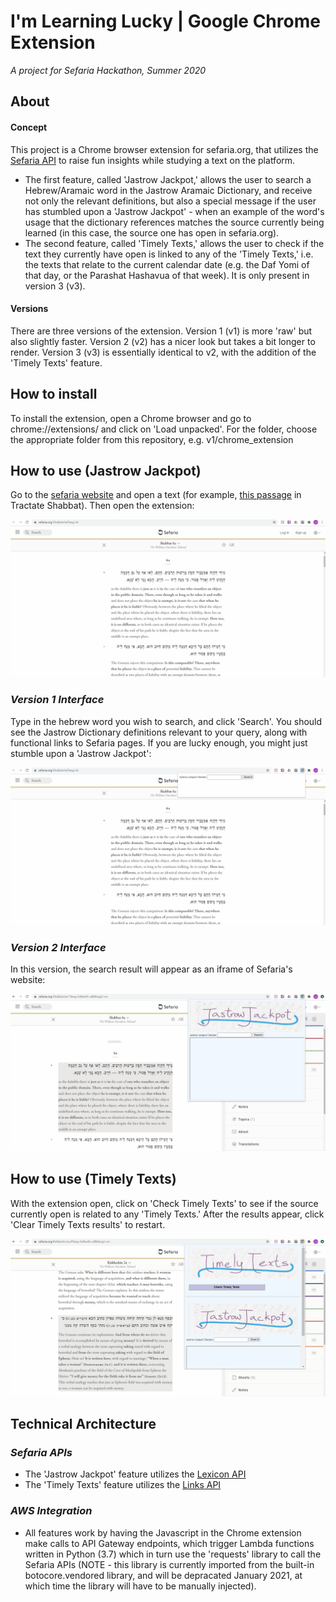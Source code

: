 # **I'm Learning Lucky** | Google Chrome Extension
*A project for Sefaria Hackathon, Summer 2020*

## About
#### **Concept**
This project is a Chrome browser extension for sefaria.org, that utilizes the [Sefaria API](https://github.com/Sefaria/Sefaria-Project/wiki/API-Documentation#sefaria-apis) to raise fun insights while studying a text on the platform.
- The first feature, called 'Jastrow Jackpot,' allows the user to search a Hebrew/Aramaic word in the Jastrow Aramaic Dictionary, and receive not only the relevant definitions, but also a special message if the user has stumbled upon a 'Jastrow Jackpot' - when an example of the word's usage that the dictionary references matches the source currently being learned (in this case, the source one has open in sefaria.org). 
- The second feature, called 'Timely Texts,' allows the user to check if the text they currently have open is linked to any of the 'Timely Texts,' i.e. the texts that relate to the current calendar date (e.g. the Daf Yomi of that day, or the Parashat Hashavua of that week). It is only present in version 3 (v3). 

#### **Versions**
There are three versions of the extension. Version 1 (v1) is more 'raw' but also slightly faster. Version 2 (v2) has a nicer look but takes a bit longer to render. Version 3 (v3) is essentially identical to v2, with the addition of the 'Timely Texts' feature.

## How to install
To install the extension, open a Chrome browser and go to chrome://extensions/ and click on 'Load unpacked'. For the folder, choose the appropriate folder from this repository, e.g. v1/chrome_extension

## How to use (Jastrow Jackpot)
Go to the [sefaria website](https://www.sefaria.org/texts) and open a text (for example, [this passage](https://www.sefaria.org/Shabbat.6a?lang=bi) in Tractate Shabbat). Then open the extension:

![Find Extension](media/find_extension.gif)

### *Version 1 Interface*
Type in the hebrew word you wish to search, and click 'Search'. You should see the Jastrow Dictionary definitions relevant to your query, along with functional links to Sefaria pages. If you are lucky enough, you might just stumble upon a 'Jastrow Jackpot':

![Successful Jackpot](media/successful_jackpot.gif)

### *Version 2 Interface*
In this version, the search result will appear as an iframe of Sefaria's website:

![Successful Jackpot V2](media/successful_jackpot_v2.gif)

## How to use (Timely Texts)
With the extension open, click on 'Check Timely Texts' to see if the source currently open is related to any 'Timely Texts.' After the results appear, click 'Clear Timely Texts results' to restart.

![Successful Timely Texts](media/successful_timely_texts.gif)

## Technical Architecture

### *Sefaria APIs*
- The 'Jastrow Jackpot' feature utilizes the [Lexicon API](https://github.com/Sefaria/Sefaria-Project/wiki/API-Documentation#lexicon-api)
- The 'Timely Texts' feature utilizes the [Links API](https://github.com/Sefaria/Sefaria-Project/wiki/API-Documentation#links-api) 

### *AWS Integration*
- All features work by having the Javascript in the Chrome extension make calls to API Gateway endpoints, which trigger Lambda functions written in Python (3.7) which in turn use the 'requests' library to call the Sefaria APIs (NOTE - this library is currently imported from the built-in botocore.vendored library, and will be depracated January 2021, at which time the library will have to be manually injected). 
